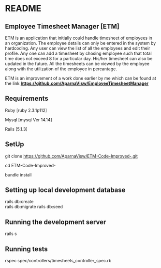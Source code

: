 # README

## Employee Timesheet Manager [ETM]

ETM is an application that initially could handle timesheet of employees in an organization. The employee details can only be entered in the system by hardcoding. Any user can view  the list of all the employees and edit their profile. Any one can add a timesheet by chosing employee such that total time does not exceed 8 for a particular day. His/her timesheet can also be updated in the future. All the timesheets can be viewed by the employee along with the utilization of the employee in percantage. 

ETM is an improvement of a work done earlier by me which can be found at the link **https://github.com/AparnaVisw/EmployeeTimesheetManager**


## Requirements

Ruby [ruby 2.3.1p112]

Mysql [mysql  Ver 14.14]

Rails [5.1.3]


## SetUp
git clone https://github.com/AparnaVisw/ETM-Code-Improved-.git 

cd ETM-Code-Improved-   

bundle install      

## Setting up local development database 
rails  db:create      
rails db:migrate 
rails db:seed

## Running the development server
rails s
 
## Running tests
rspec spec/controllers/timesheets_controller_spec.rb
